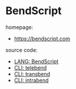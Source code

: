 BendScript
========
homepage:
- https://bendscript.com

source code:
- [LANG: BendScript](https://github.com/subvind/BendScript)
- [CLI: telebend](https://github.com/subvind/bendscript-cli)
- [CLI: transbend](https://github.com/subvind/bendscript-watch)
- [CLI: intrabend](https://github.com/subvind/bendscript-ai)
